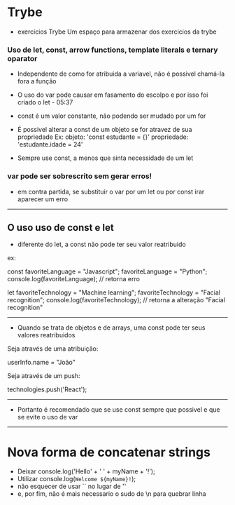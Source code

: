 # Trybe
* exercicios Trybe
Um espaço para armazenar dos exercicios da trybe

### Uso de let, const, arrow functions, template literals e ternary oparator

* Independente de como for atribuida a variavel, não é possivel chamá-la fora a função

* O uso do var pode causar em fasamento do escolpo e por isso foi criado o let - 05:37

* const é um valor constante, não podendo ser mudado por um for

* É possivel alterar a const de um objeto se for atravez de sua propriedade
Ex: objeto: 'const estudante = {}'
    propriedade: 'estudante.idade = 24'


* Sempre use const, a menos que sinta necessidade de um let

### var pode ser sobrescrito sem gerar erros!
* em contra partida, se substituir o var por um let ou por const irar aparecer um erro

***
## O uso uso de const e let
* diferente do let, a const não pode ter seu valor reatribuido 

ex:

const favoriteLanguage = "Javascript";
favoriteLanguage = "Python";
console.log(favoriteLanguage); // retorna erro

let favoriteTechnology = "Machine learning";
favoriteTechnology = "Facial recognition";
console.log(favoriteTechnology); // retorna a alteração "Facial recognition"

***
* Quando se trata de objetos e de arrays, uma const pode ter seus valores reatribuidos 

Seja através de uma atribuição:

userInfo.name = "João"

Seja através de um push: 

technologies.push('React');

***
* Portanto é recomendado que se use const sempre que possivel e que se evite o uso de var

***

# Nova forma de concatenar strings

* Deixar console.log('Hello' + ' ' + myName + '!');
* Utilizar console.log(`Welcome ${myName}!`);
* não esquecer de usar `` no lugar de '' 
* e, por fim, não é mais necessario o sudo de \n para quebrar linha